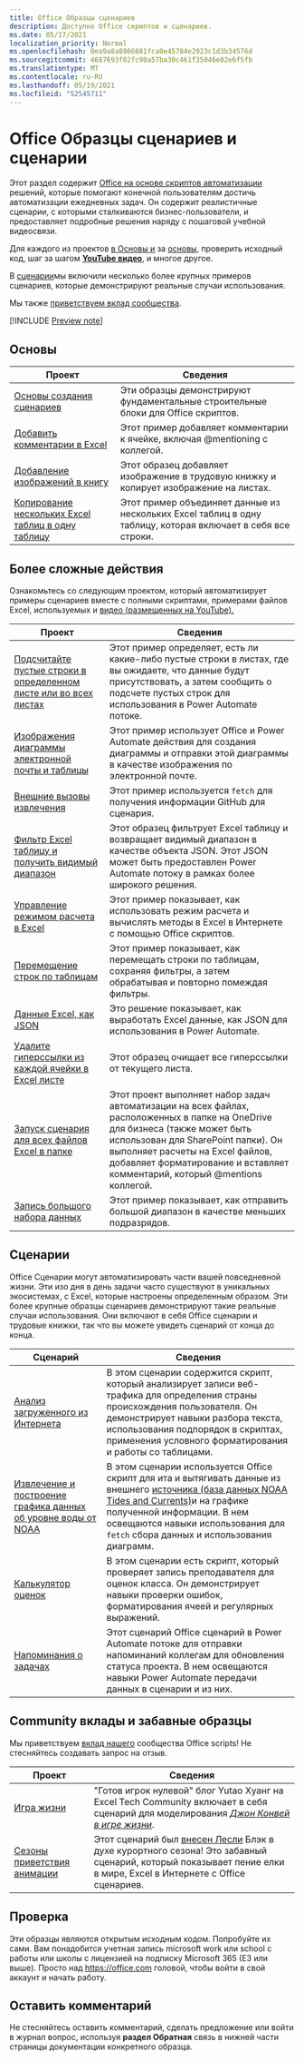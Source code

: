 ```yaml
---
title: Office Образцы сценариев
description: Доступно Office скриптов и сценариев.
ms.date: 05/17/2021
localization_priority: Normal
ms.openlocfilehash: 0ea9a8a8986681fca0e45784e2923c1d3b34576d
ms.sourcegitcommit: 4687693f02fc90a57ba30c461f35046e02e6f5fb
ms.translationtype: MT
ms.contentlocale: ru-RU
ms.lasthandoff: 05/19/2021
ms.locfileid: "52545711"
---
```

# <a name="office-scripts-samples-and-scenarios"></a>Office Образцы сценариев и сценарии

Этот раздел содержит [Office на основе скриптов автоматизации](../../overview/excel.md) решений, которые помогают конечной пользователям достичь автоматизации ежедневных задач. Он содержит реалистичные сценарии, с которыми сталкиваются бизнес-пользователи, и предоставляет подробные решения наряду с пошаговой учебной видеосвязи.

Для каждого из проектов [в Основы и](#basics) за [основы](#beyond-the-basics), проверить исходный код, шаг за шагом [**YouTube видео**](https://www.youtube.com/playlist?list=PLr3zVPZrMOUMl88fs8uc2GGAePRnNe6m0), и многое другое.

В [сценарии](#scenarios)мы включили несколько более крупных примеров сценариев, которые демонстрируют реальные случаи использования.

Мы также [приветствуем вклад сообщества](#community-contributions-and-fun-samples).

[!INCLUDE [Preview note](../../includes/preview-note.md)]

## <a name="basics"></a>Основы

| Проект | Сведения |
|---------|---------|
| [Основы создания сценариев](../excel-samples.md) | Эти образцы демонстрируют фундаментальные строительные блоки для Office скриптов. |
| [Добавить комментарии в Excel](add-excel-comments.md) | Этот пример добавляет комментарии к ячейке, включая @mentioning с коллегой. |
| [Добавление изображений в книгу](add-image-to-workbook.md) | Этот образец добавляет изображение в трудовую книжку и копирует изображение на листах.|
| [Копирование нескольких Excel таблиц в одну таблицу](copy-tables-combine.md) | Этот пример объединяет данные из нескольких Excel таблиц в одну таблицу, которая включает в себя все строки. |

## <a name="beyond-the-basics"></a>Более сложные действия

Ознакомьтесь со следующим проектом, который автоматизирует примеры сценариев вместе с полными скриптами, примерами файлов Excel, используемых и [видео (размещенных на YouTube).](https://www.youtube.com/playlist?list=PLr3zVPZrMOUMl88fs8uc2GGAePRnNe6m0)

| Проект | Сведения |
|---------|---------|
| [Подсчитайте пустые строки в определенном листе или во всех листах](count-blank-rows.md) | Этот пример определяет, есть ли какие-либо пустые строки в листах, где вы ожидаете, что данные будут присутствовать, а затем сообщить о подсчете пустых строк для использования в Power Automate потоке. |
| [Изображения диаграммы электронной почты и таблицы](email-images-chart-table.md) | Этот пример использует Office и Power Automate действия для создания диаграммы и отправки этой диаграммы в качестве изображения по электронной почте. |
| [Внешние вызовы извлечения](external-fetch-calls.md) | Этот пример используется `fetch` для получения информации GitHub для сценария. |
| [Фильтр Excel таблицу и получить видимый диапазон](filter-table-get-visible-range.md) | Этот образец фильтрует Excel таблицу и возвращает видимый диапазон в качестве объекта JSON. Этот JSON может быть предоставлен Power Automate потоку в рамках более широкого решения. |
| [Управление режимом расчета в Excel](excel-calculation.md) | Этот пример показывает, как использовать режим расчета и вычислять методы в Excel в Интернете с помощью Office скриптов. |
| [Перемещение строк по таблицам](move-rows-across-tables.md) | Этот пример показывает, как перемещать строки по таблицам, сохраняя фильтры, а затем обрабатывая и повторно помеждая фильтры. |
| [Данные Excel, как JSON](get-table-data.md) | Это решение показывает, как выработать Excel данные, как JSON для использования в Power Automate. |
| [Удалите гиперссылки из каждой ячейки в Excel листе](remove-hyperlinks-from-cells.md) | Этот образец очищает все гиперссылки от текущего листа. |
| [Запуск сценария для всех файлов Excel в папке](automate-tasks-on-all-excel-files-in-folder.md) | Этот проект выполняет набор задач автоматизации на всех файлах, расположенных в папке на OneDrive для бизнеса (также может быть использован для SharePoint папки). Он выполняет расчеты на Excel файлов, добавляет форматирование и вставляет комментарий, который @mentions коллегой. |
| [Запись большого набора данных](write-large-dataset.md) | Этот пример показывает, как отправить большой диапазон в качестве меньших подразрядов. |

## <a name="scenarios"></a>Сценарии

Office Сценарии могут автоматизировать части вашей повседневной жизни. Эти изо дня в день задачи часто существуют в уникальных экосистемах, с Excel, которые настроены определенным образом. Эти более крупные образцы сценариев демонстрируют такие реальные случаи использования. Они включают в себя Office сценарии и трудовые книжки, так что вы можете увидеть сценарий от конца до конца.

| Сценарий | Сведения |
|---------|---------|
| [Анализ загруженного из Интернета](../scenarios/analyze-web-downloads.md) | В этом сценарии содержится скрипт, который анализирует записи веб-трафика для определения страны происхождения пользователя. Он демонстрирует навыки разбора текста, использования подпорядок в скриптах, применения условного форматирования и работы со таблицами. |
| [Извлечение и построение графика данных об уровне воды от NOAA](../scenarios/noaa-data-fetch.md) | В этом сценарии используется Office скрипт для ита и вытягивать данные из внешнего [источника (база данных NOAA Tides and Currents)](https://tidesandcurrents.noaa.gov/)и на графике полученной информации. В нем освещаются навыки использования для `fetch` сбора данных и использования диаграмм. |
| [Калькулятор оценок](../scenarios/grade-calculator.md) | В этом сценарии есть скрипт, который проверяет запись преподавателя для оценок класса. Он демонстрирует навыки проверки ошибок, форматирования ячеей и регулярных выражений. |
| [Напоминания о задачах](../scenarios/task-reminders.md) | Этот сценарий Office сценарий в Power Automate потоке для отправки напоминаний коллегам для обновления статуса проекта. В нем освещаются навыки Power Automate передачи данных в сценарии и из них. |

## <a name="community-contributions-and-fun-samples"></a>Community вклады и забавные образцы

Мы приветствуем [вклад нашего](https://github.com/OfficeDev/office-scripts-docs/blob/master/Contributing.md) сообщества Office scripts! Не стесняйтесь создавать запрос на отзыв.

| Проект | Сведения |
|---------|---------|
| [Игра жизни](https://techcommunity.microsoft.com/t5/excel-blog/ready-player-zero/ba-p/2246208) | "Готов игрок нулевой" блог Yutao Хуанг на Excel Tech Community включает в себя сценарий для моделирования [*Джон Конвей в игре жизни*](https://en.wikipedia.org/wiki/Conway%27s_Game_of_Life). |
| [Сезоны приветствия анимации](community-seasons-greetings.md) | Этот сценарий был [внесен Лесли](https://www.linkedin.com/in/lesblackconsultant/) Блэк в духе курортного сезона! Это забавный сценарий, который показывает пение елки в мире, Excel в Интернете с Office сценариев. |

## <a name="try-it-out"></a>Проверка

Эти образцы являются открытым исходным кодом. Попробуйте их сами. Вам понадобится учетная запись microsoft work или school с работы или школы с лицензией на подписку Microsoft 365 (E3 или выше). Просто над https://office.com головой, чтобы войти в свой аккаунт и начать работу.

## <a name="leave-a-comment"></a>Оставить комментарий

Не стесняйтесь оставить комментарий, сделать предложение или войти в журнал вопрос, используя **раздел Обратная** связь в нижней части страницы документации конкретного образца.

